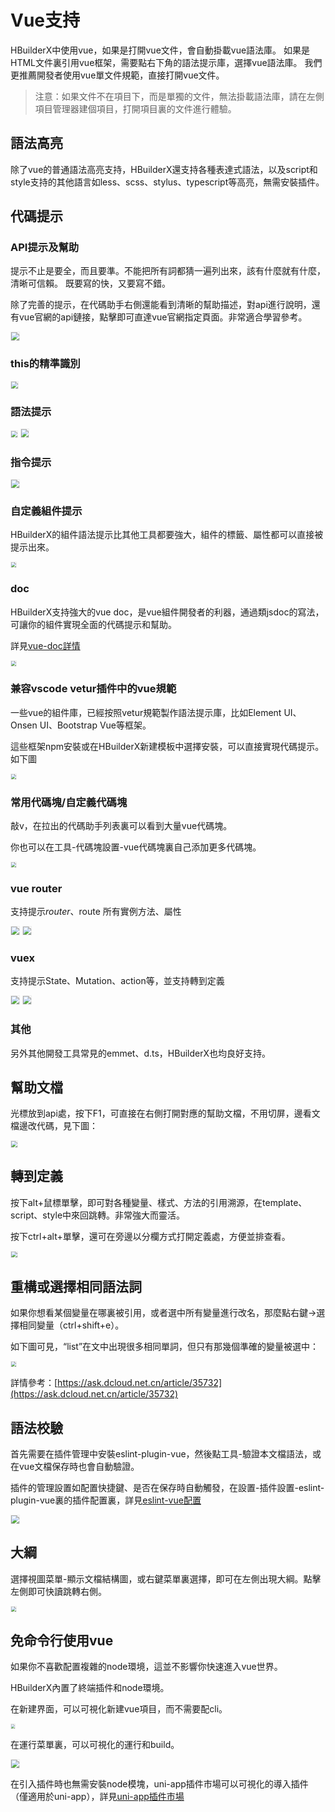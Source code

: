 # Vue支持

HBuilderX中使用vue，如果是打開vue文件，會自動掛載vue語法庫。
如果是HTML文件裏引用vue框架，需要點右下角的語法提示庫，選擇vue語法庫。
我們更推薦開發者使用vue單文件規範，直接打開vue文件。

> 注意：如果文件不在項目下，而是單獨的文件，無法掛載語法庫，請在左側項目管理器建個項目，打開項目裏的文件進行體驗。

## 語法高亮

除了vue的普通語法高亮支持，HBuilderX還支持各種表達式語法，以及script和style支持的其他語言如less、scss、stylus、typescript等高亮，無需安裝插件。


## 代碼提示

### API提示及幫助

提示不止是要全，而且要準。不能把所有詞都猜一遍列出來，該有什麼就有什麼，清晰可信賴。
既要寫的快，又要寫不錯。

除了完善的提示，在代碼助手右側還能看到清晰的幫助描述，對api進行說明，還有vue官網的api鏈接，點擊即可直達vue官網指定頁面。非常適合學習參考。

<img src="/static/snapshots/vue/1.png" style="zoom: 80%;border: 1px solid #eee;" />

### this的精準識別

<img src="/static/snapshots/vue/this.png" style="zoom: 70%;border: 1px solid #eee;" />

### 語法提示

<img src="/static/snapshots/vue/hint_1.png" style="zoom: 60%;border: 1px solid #eee;" />

<img src="/static/snapshots/vue/hint_2.png" style="zoom: 80%;border: 1px solid #eee;" />

### 指令提示

<img src="/static/snapshots/vue/hint_3.png" style="zoom: 80%;border: 1px solid #eee;" />

### 自定義組件提示

HBuilderX的組件語法提示比其他工具都要強大，組件的標籤、屬性都可以直接被提示出來。

<img src="/static/snapshots/vue/hint_4.png" style="zoom: 50%;border: 1px solid #eee;" />

### doc

HBuilderX支持強大的vue doc，是vue組件開發者的利器，通過類jsdoc的寫法，可讓你的組件實現全面的代碼提示和幫助。

詳見[vue-doc詳情](/Tutorial/Language/vuedoc)

<img src="/static/snapshots/vue/hint_5.png" style="zoom: 50%;border: 1px solid #eee;" />

### 兼容vscode vetur插件中的vue規範

一些vue的組件庫，已經按照vetur規範製作語法提示庫，比如Element UI、Onsen UI、Bootstrap Vue等框架。

這些框架npm安裝或在HBuilderX新建模板中選擇安裝，可以直接實現代碼提示。如下圖

<img src="/static/snapshots/vue/hint_6.png" style="zoom: 50%;border: 1px solid #eee;" />

### 常用代碼塊/自定義代碼塊

敲v，在拉出的代碼助手列表裏可以看到大量vue代碼塊。

你也可以在工具-代碼塊設置-vue代碼塊裏自己添加更多代碼塊。

<img src="/static/snapshots/vue/hint_7.gif" style="zoom: 50%;border: 1px solid #eee;" />

### vue router

支持提示$router、$route 所有實例方法、屬性

<img src="/static/snapshots/vue/vue_router_1.png" style="zoom: 80%;border: 1px solid #eee;" />

<img src="/static/snapshots/vue/vue_router_2.png" style="zoom: 80%;border: 1px solid #eee;" />

### vuex

支持提示State、Mutation、action等，並支持轉到定義

<img src="/static/snapshots/vue/vuex_1.png" style="zoom: 80%;border: 1px solid #eee;" />

<img src="/static/snapshots/vue/vuex_2.gif" style="zoom: 80%;border: 1px solid #eee;" />


### 其他

另外其他開發工具常見的emmet、d.ts，HBuilderX也均良好支持。

## 幫助文檔

光標放到api處，按下F1，可直接在右側打開對應的幫助文檔，不用切屏，邊看文檔邊改代碼，見下圖：

<img src="/static/snapshots/vue/help_doc.gif" style="zoom: 60%;border: 1px solid #eee;" />

## 轉到定義

按下alt+鼠標單擊，即可對各種變量、樣式、方法的引用溯源，在template、script、style中來回跳轉。非常強大而靈活。

按下ctrl+alt+單擊，還可在旁邊以分欄方式打開定義處，方便並排查看。

<img src="/static/snapshots/vue/goto.gif" style="zoom: 60%;border: 1px solid #eee;" />

## 重構或選擇相同語法詞

如果你想看某個變量在哪裏被引用，或者選中所有變量進行改名，那麼點右鍵->選擇相同變量（ctrl+shift+e）。

如下圖可見，“list”在文中出現很多相同單詞，但只有那幾個準確的變量被選中：

<img src="/static/snapshots/vue/select.png" style="zoom: 50%;border: 1px solid #eee;" />

詳情參考：[https://ask.dcloud.net.cn/article/35732](https://ask.dcloud.net.cn/article/35732)

## 語法校驗

首先需要在插件管理中安裝eslint-plugin-vue，然後點工具-驗證本文檔語法，或在vue文檔保存時也會自動驗證。

插件的管理設置如配置快捷鍵、是否在保存時自動觸發，在設置-插件設置-eslint-plugin-vue裏的插件配置裏，詳見[eslint-vue配置](/Tutorial/extension/eslint-vue)

<img src="/static/snapshots/vue/check.gif" style="zoom: 80%;border: 1px solid #eee;" />

## 大綱

選擇視圖菜單-顯示文檔結構圖，或右鍵菜單裏選擇，即可在左側出現大綱。點擊左側即可快讀跳轉右側。

<img src="/static/snapshots/vue/outline.jpeg" style="zoom: 50%;border: 1px solid #eee;" />

## 免命令行使用vue

如果你不喜歡配置複雜的node環境，這並不影響你快速進入vue世界。

HBuilderX內置了終端插件和node環境。

在新建界面，可以可視化新建vue項目，而不需要配cli。

<img src="/static/snapshots/vue/project_create.png" style="zoom: 40%;border: 1px solid #eee;" />

在運行菜單裏，可以可視化的運行和build。

<img src="/static/snapshots/vue/project_run.png" style="zoom: 80%;border: 1px solid #eee;" />

在引入插件時也無需安裝node模塊，uni-app插件市場可以可視化的導入插件（僅適用於uni-app），詳見[uni-app插件市場](https://ext.dcloud.net.cn/)
